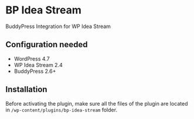 BP Idea Stream
==============

BuddyPress Integration for WP Idea Stream

Configuration needed
--------------------

+ WordPress 4.7
+ WP Idea Stream 2.4
+ BuddyPress 2.6+

Installation
------------

Before activating the plugin, make sure all the files of the plugin are located in `/wp-content/plugins/bp-idea-stream` folder.
